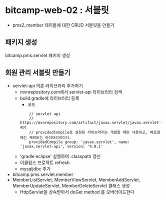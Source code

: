 # bitcamp-web-02 : 서블릿
- pms2_member 테이블에 대한 CRUD 서블릿을 만들기

## 패키지 생성
bitcamp.pms.servlet 패키지 생성

## 회원 관리 서블릿 만들기
- servlet-api 의존 라이브러리 추가하기
    - mvnrepository.com에서 servlet-api 라이브러리 검색
    - build.gradle에 라이브러리 등록
        - 코드
        ```
            // servlet api
            // https://mvnrepository.com/artifact/javax.servlet/javax.servlet-api
            // providedCompile로 설정된 라이브러리는 개발할 때만 사용하고, 배포할 때는 제외되는 라이브러리이다.
            providedCompile group: 'javax.servlet', name: 'javax.servlet-api', version: '4.0.1'
        ```
    - 'gradle eclipse' 실행하여 .classpath 갱신
    - 이클립스 프로젝트 refresh
    - mysqljdbc 추가
- bitcamp.pms.servlet.member
- MemberListServlet, MemberViewServlet, MemberAddServlet, MemberUpdateServlet, MemberDeleteServlet 클래스 생성
    - HttpServlet을 상속받아서 doGet method 를 오버라이드한다